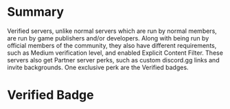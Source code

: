 <!-- TITLE: Verified Servers -->
<!-- SUBTITLE: A description of Discord's Verified servers. -->

# Summary
Verified servers, unlike normal servers which are run by normal members, are run by game publishers and/or developers. Along with being run by official members of the community, they also have different requirements, such as Medium verification level, and enabled Explicit Content Filter. These servers also get Partner server perks, such as custom discord.gg links and invite backgrounds. One exclusive perk are the Verified badges.

# Verified Badge
